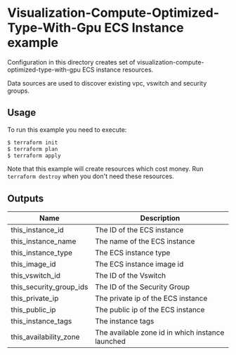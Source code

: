 # Visualization-Compute-Optimized-Type-With-Gpu ECS Instance example

Configuration in this directory creates set of visualization-compute-optimized-type-with-gpu ECS instance resources.

Data sources are used to discover existing vpc, vswitch and security groups.

## Usage

To run this example you need to execute:

```bash
$ terraform init
$ terraform plan
$ terraform apply
```

Note that this example will create resources which cost money. Run `terraform destroy` when you don't need these resources.

<!-- BEGINNING OF PRE-COMMIT-TERRAFORM DOCS HOOK -->
## Outputs

| Name | Description |
|------|-------------|
| this\_instance\_id | The ID of the ECS instance |
| this\_instance\_name | The name of the ECS instance |
| this\_instance\_type | The ECS instance type|
| this\_image\_id | The ECS instance image id|
| this\_vswitch\_id | The ID of the Vswitch |
| this\_security\_group\_ids | The ID of the Security Group  |
| this\_private\_ip | The private ip of the ECS instance |
| this\_public\_ip | The public ip of the ECS instance |
| this_instance_tags | The instance tags|
| this_availability_zone | The available zone id in which instance launched |

<!-- END OF PRE-COMMIT-TERRAFORM DOCS HOOK -->
